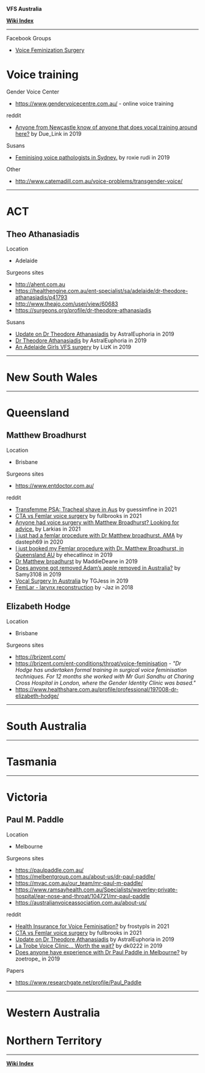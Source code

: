 **VFS Australia**

**[Wiki Index](https://github.com/zp100/Transgender_Surgeries/blob/main/wiki/TransWiki/wiki/index/index.md)**

---

Facebook Groups

* [Voice Feminization Surgery](https://www.facebook.com/groups/1332887563555093/)

# Voice training

Gender Voice Center

* https://www.gendervoicecentre.com.au/ - online voice training

reddit

* [Anyone from Newcastle know of anyone that does vocal training around here?](https://www.reddit.com/r/transgenderau/comments/ed50fp/anyone_from_newcastle_know_of_anyone_that_does/) by Due_Link in 2019

Susans

* [Feminising voice pathologists in Sydney.](https://www.susans.org/forums/index.php?topic=201980.0) by roxie rudi in 2019

Other

* http://www.catemadill.com.au/voice-problems/transgender-voice/

---

# ACT

## Theo Athanasiadis

Location

* Adelaide

Surgeons sites

* http://ahent.com.au
* https://healthengine.com.au/ent-specialist/sa/adelaide/dr-theodore-athanasiadis/p41793
* http://www.theajo.com/user/view/60683
* https://surgeons.org/profile/dr-theodore-athanasiadis

Susans

* [Update on Dr Theodore Athanasiadis](https://www.reddit.com/r/transgenderau/comments/dwkr2u/update_on_dr_theodore_athanasiadis/) by AstralEuphoria in 2019
* [Dr Theodore Athanasiadis](https://www.reddit.com/r/transgenderau/comments/dvmubj/dr_theodore_athanasiadis/) by AstralEuphoria in 2019
* [An Adelaide Girls VFS surgery](https://www.susans.org/forums/index.php/topic,244154.0.html) by LizK in 2019

---

# New South Wales

---

# Queensland

## Matthew Broadhurst

Location

* Brisbane

Surgeons sites

* https://www.entdoctor.com.au/

reddit

* [Transfemme PSA: Tracheal shave in Aus](https://www.reddit.com/r/TransgenderNZ/comments/oxj6ou/transfemme_psa_tracheal_shave_in_aus/) by guessimfine in 2021
* [CTA vs Femlar voice surgery](https://www.reddit.com/r/transgenderau/comments/p3e9fu/cta_vs_femlar_voice_surgery/) by fullbrooks in 2021
* [Anyone had voice surgery with Matthew Broadhurst? Looking for advice.](https://www.reddit.com/r/transgenderau/comments/lnxs6l/anyone_had_voice_surgery_with_matthew_broadhurst/) by  Larkias in 2021
* [I just had a femlar procedure with Dr Matthew broadhurst. AMA](https://www.reddit.com/r/transgenderau/comments/f53tgg/i_just_had_a_femlar_procedure_with_dr_matthew/) by dasteph69 in 2020
* [I just booked my Femlar procedure with Dr. Matthew Broadhurst, in Queensland AU](https://www.reddit.com/r/Transgender_Surgeries/comments/e9lt9q/i_just_booked_my_femlar_procedure_with_dr_matthew/) by ehecatlinoz in 2019
* [Dr Matthew broadhurst](https://www.reddit.com/r/transgenderau/comments/d5e7mw/dr_matthew_broadhurst/) by MaddieDeane in 2019
* [Does anyone got removed Adam’s apple removed in Australia?](https://www.reddit.com/r/transgenderau/comments/di6mh5/does_anyone_got_removed_adams_apple_removed_in/) by Samy3108 in 2019
* [Vocal Surgery In Australia](https://www.reddit.com/r/transgenderau/comments/apqnp3/vocal_surgery_in_australia/) by TGJess in 2019
* [FemLar - larynx reconstruction](https://www.reddit.com/r/transgenderau/comments/9owro8/femlar_larynx_reconstruction/) by -Jaz in 2018

## Elizabeth Hodge

Location

* Brisbane

Surgeons sites

* https://brizent.com/
* https://brizent.com/ent-conditions/throat/voice-feminisation - *"Dr Hodge has undertaken formal training in surgical voice feminisation techniques. For 12 months she worked with Mr Guri Sandhu at Charing Cross Hospital in London, where the Gender Identity Clinic was based."*
* https://www.healthshare.com.au/profile/professional/197008-dr-elizabeth-hodge/

---

# South Australia

---

# Tasmania

---

# Victoria

## Paul M. Paddle

Location

* Melbourne

Surgeons sites

* https://paulpaddle.com.au/
* https://melbentgroup.com.au/about-us/dr-paul-paddle/
* https://mvac.com.au/our_team/mr-paul-m-paddle/
* https://www.ramsayhealth.com.au/Specialists/waverley-private-hospital/ear-nose-and-throat/104721/mr-paul-paddle
* https://australianvoiceassociation.com.au/about-us/

reddit

* [Health Insurance for Voice Feminisation?](https://www.reddit.com/r/transgenderau/comments/q9rg9r/health_insurance_for_voice_feminisation/) by frostypls in 2021
* [CTA vs Femlar voice surgery](https://www.reddit.com/r/transgenderau/comments/p3e9fu/cta_vs_femlar_voice_surgery/) by fullbrooks in 2021
* [Update on Dr Theodore Athanasiadis](https://www.reddit.com/r/transgenderau/comments/dwkr2u/update_on_dr_theodore_athanasiadis/) by AstralEuphoria in 2019
* [La Trobe Voice Clinic... Worth the wait?](https://www.reddit.com/r/transgenderau/comments/ctkmjw/la_trobe_voice_clinic_worth_the_wait/) by dk0222 in 2019
* [Does anyone have experience with Dr Paul Paddle in Melbourne?](https://www.reddit.com/r/transgenderau/comments/azlzv8/does_anyone_have_experience_with_dr_paul_paddle/) by zoetrope_ in 2019

Papers

* https://www.researchgate.net/profile/Paul_Paddle

---

# Western Australia

# Northern Territory

---

**[Wiki Index](https://github.com/zp100/Transgender_Surgeries/blob/main/wiki/TransWiki/wiki/index/index.md)**

